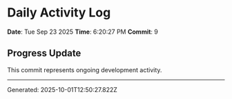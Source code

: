 # Daily Activity Log

**Date**: Tue Sep 23 2025
**Time**: 6:20:27 PM
**Commit**: 9

## Progress Update

This commit represents ongoing development activity.

---
Generated: 2025-10-01T12:50:27.822Z
